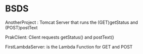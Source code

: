# BSDS
AnotherProject : Tomcat Server that runs the (GET)getStatus and (POST)postText

PrakClient: Client requests getStatus() and postText()

FirstLambdaServer: is the Lambda Function for GET and POST
